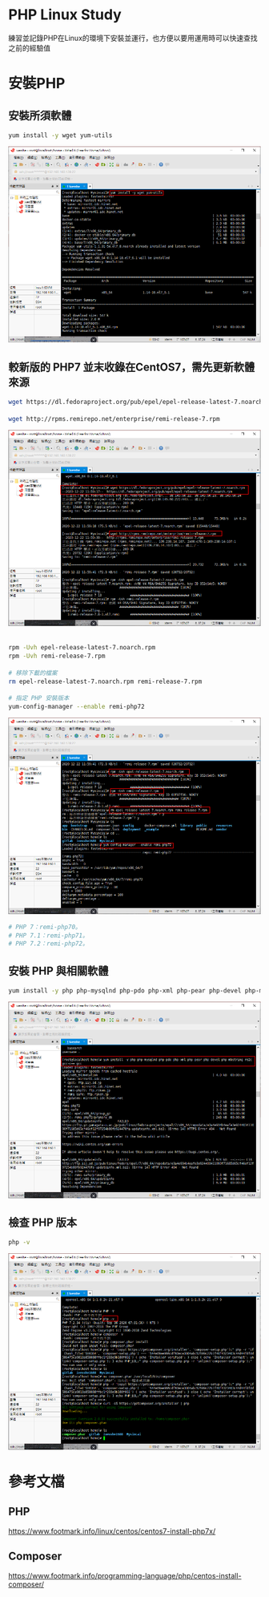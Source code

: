 # PHP Linux Study

練習並記錄PHP在Linux的環境下安裝並運行，也方便以要用運用時可以快速查找之前的經驗值

# 安裝PHP

## 安裝所須軟體
```bash
yum install -y wget yum-utils
```
![image](./images/20201222121117.png)


## 較新版的 PHP7 並末收錄在CentOS7，需先更新軟體來源

```bash
wget https://dl.fedoraproject.org/pub/epel/epel-release-latest-7.noarch.rpm

wget http://rpms.remirepo.net/enterprise/remi-release-7.rpm
```
![image](./images/20201222121228.png)

```bash

rpm -Uvh epel-release-latest-7.noarch.rpm
rpm -Uvh remi-release-7.rpm

# 移除下載的檔案
rm epel-release-latest-7.noarch.rpm remi-release-7.rpm

# 指定 PHP 安裝版本
yum-config-manager --enable remi-php72
```
![image](./images/20201222121324.png)


```bash
# PHP 7：remi-php70。
# PHP 7.1：remi-php71。
# PHP 7.2：remi-php72。
```

## 安裝 PHP 與相關軟體
```bash
yum install -y php php-mysqlnd php-pdo php-xml php-pear php-devel php-mbstring re2c gcc-c++ gcc
```
![image](./images/20201222121545.png)

## 檢查 PHP 版本

```bash
php -v
```
![image](./images/20201222121623.png)

# 參考文檔

## PHP
https://www.footmark.info/linux/centos/centos7-install-php7x/


## Composer
https://www.footmark.info/programming-language/php/centos-install-composer/